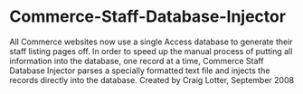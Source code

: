 Commerce-Staff-Database-Injector
================================

All Commerce websites now use a single Access database to generate their staff listing pages off. In order to speed up the manual process of putting all information into the database, one record at a time, Commerce Staff Database Injector parses a specially formatted text file and injects the records directly into the database. Created by Craig Lotter, September 2008
